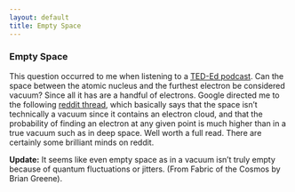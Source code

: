 ```yaml
---
layout: default
title: Empty Space
---
```


### Empty Space

This question occurred to me when listening to a [TED-Ed podcast](http://jabbercast.com/episodes/3980991). Can the space between the atomic nucleus and the furthest electron be considered vacuum? Since all it has are a handful of electrons. Google directed me to the following [reddit thread](https://m.reddit.com/r/askscience/comments/1u8ood/what_is_the_empty_space_in_an_atom/), which basically says that the space isn’t technically a vacuum since it contains an electron cloud, and that the probability of finding an electron at any given point is much higher than in a true vacuum such as in deep space. Well worth a full read. There are certainly some brilliant minds on reddit. 


**Update:** It seems like even empty space as in a vacuum isn’t truly empty because of quantum fluctuations or jitters. (From Fabric of the Cosmos by Brian Greene). 